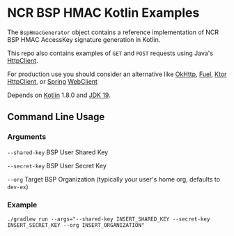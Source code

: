 # NCR BSP HMAC Kotlin Examples
The `BspHmacGenerator` object contains a reference implementation of NCR BSP HMAC AccessKey signature generation in Kotlin.

This repo also contains examples of `GET` and `POST` requests using Java's [HttpClient](https://docs.oracle.com/en/java/javase/11/docs/api/java.net.http/java/net/http/HttpClient.html).

For production use you should consider an alternative like [OkHttp](https://square.github.io/okhttp/), [Fuel](https://github.com/kittinunf/fuel), [Ktor](https://ktor.io/) [HttpClient](https://api.ktor.io/ktor-client/ktor-client-core/io.ktor.client/-http-client), or [Spring](https://spring.io/) [WebClient](https://docs.spring.io/spring-framework/docs/current/javadoc-api/org/springframework/web/reactive/function/client/WebClient.html)

Depends on [Kotlin](https://blog.jetbrains.com/kotlin/) 1.8.0 and [JDK 19](https://jdk.java.net/19/).

## Command Line Usage

### Arguments

`--shared-key` BSP User Shared Key

`--secret-key` BSP User Secret Key

`--org` Target BSP Organization (typically your user's home org, defaults to `dev-ex`)

### Example

`./gradlew run --args="--shared-key INSERT_SHARED_KEY --secret-key INSERT_SECRET_KEY --org INSERT_ORGANIZATION"`
